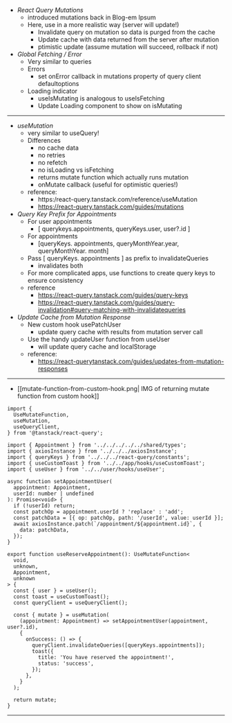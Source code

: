 - _React Query Mutations_
  - introduced mutations back in Blog-em Ipsum
  - Here, use in a more realistic way (server will update!)
    - Invalidate query on mutation so data is purged from the cache
    - Update cache with data returned from the server after mutation
    - ptimistic update (assume mutation will succeed, rollback if not)
- _Global Fetching / Error_
  - Very similar to queries
  - Errors
    - set onError callback in mutations property of query client defaultoptions
  - Loading indicator
    - useIsMutating is analogous to useIsFetching
    - Update Loading component to show on isMutating

---

- _useMutation_
  - very similar to useQuery!
  - Differences
    - no cache data
    - no retries
    - no refetch
    - no isLoading vs isFetching
    - returns mutate function which actually runs mutation
    - onMutate callback (useful for optimistic queries!)
  - reference:
    - https:/react-query.tanstack.com/reference/useMutation
    - https://react-query.tanstack.com/guides/mutations
- _Query Key Prefix for Appointments_
  - For user appointments
    - [ querykeys.appointments, queryKeys.user, user?.id ]
  - For appointments
    - [queryKeys. appointments, queryMonthYear.year, queryMonthYear. month]
  - Pass [ queryKeys. appointments ] as prefix to invalidateQueries
    - invalidates both
  - For more complicated apps, use functions to create query keys to ensure consistency
  - reference
    - https://react-query.tanstack.com/guides/query-keys
    - https://react-query.tanstack.com/guides/query-invalidation#query-matching-with-invalidatequeries
- _Update Cache from Mutation Response_
  - New custom hook usePatchUser
    - update query cache with results from mutation server call
  - Use the handy updateUser function from useUser
    - will update query cache and localStorage
  - reference:
    - https://react-querytanstack.com/guides/updates-from-mutation-responses

---

- [[mutate-function-from-custom-hook.png| IMG of returning mutate function from custom hook]]

```tsx
import {
  UseMutateFunction,
  useMutation,
  useQueryClient,
} from '@tanstack/react-query';

import { Appointment } from '../../../../../shared/types';
import { axiosInstance } from '../../../axiosInstance';
import { queryKeys } from '../../../react-query/constants';
import { useCustomToast } from '../../app/hooks/useCustomToast';
import { useUser } from '../../user/hooks/useUser';

async function setAppointmentUser(
  appointment: Appointment,
  userId: number | undefined
): Promise<void> {
  if (!userId) return;
  const patchOp = appointment.userId ? 'replace' : 'add';
  const patchData = [{ op: patchOp, path: '/userId', value: userId }];
  await axiosInstance.patch(`/appointment/${appointment.id}`, {
    data: patchData,
  });
}

export function useReserveAppointment(): UseMutateFunction<
  void,
  unknown,
  Appointment,
  unknown
> {
  const { user } = useUser();
  const toast = useCustomToast();
  const queryClient = useQueryClient();

  const { mutate } = useMutation(
    (appointment: Appointment) => setAppointmentUser(appointment, user?.id),
    {
      onSuccess: () => {
        queryClient.invalidateQueries([queryKeys.appointments]);
        toast({
          title: 'You have reserved the appointment!',
          status: 'success',
        });
      },
    }
  );

  return mutate;
}
```

---
